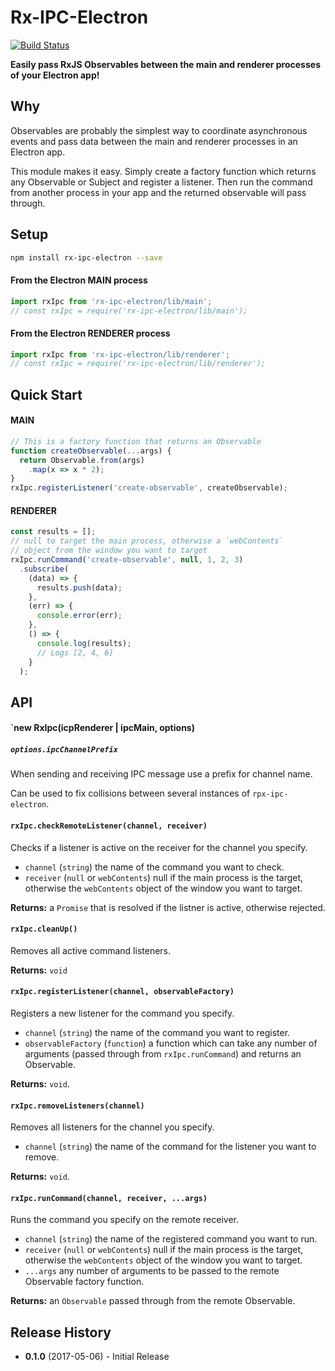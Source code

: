 # Rx-IPC-Electron

[![Build Status](https://travis-ci.org/colinskow/rx-ipc-electron.png?branch=master)](https://travis-ci.org/colinskow/rx-ipc-electron)

**Easily pass RxJS Observables between the main and renderer processes of your Electron app!**

## Why

Observables are probably the simplest way to coordinate asynchronous events and pass data between the main and renderer processes in an Electron app.

This module makes it easy. Simply create a factory function which returns any Observable or Subject and register a listener. Then run the command from another process in your app and the returned observable will pass through.

## Setup

```bash
npm install rx-ipc-electron --save
```

#### From the Electron MAIN process

```js
import rxIpc from 'rx-ipc-electron/lib/main';
// const rxIpc = require('rx-ipc-electron/lib/main');
```

#### From the Electron RENDERER process

```js
import rxIpc from 'rx-ipc-electron/lib/renderer';
// const rxIpc = require('rx-ipc-electron/lib/renderer');
```

## Quick Start

#### MAIN

```js
// This is a factory function that returns an Observable
function createObservable(...args) {
  return Observable.from(args)
    .map(x => x * 2);
}
rxIpc.registerListener('create-observable', createObservable);
```

#### RENDERER

```js
const results = [];
// null to target the main process, otherwise a `webContents`
// object from the window you want to target
rxIpc.runCommand('create-observable', null, 1, 2, 3)
  .subscribe(
    (data) => {
      results.push(data);
    },
    (err) => {
      console.error(err);
    },
    () => {
      console.log(results);
      // Logs [2, 4, 6]
    }
  );
```

## API
#### `new RxIpc(icpRenderer | ipcMain, options)
##### `options.ipcChannelPrefix`
When sending and receiving IPC message use a prefix
for channel name.

Can be used to fix collisions between several instances of
`rpx-ipc-electron`.

#### `rxIpc.checkRemoteListener(channel, receiver)`

Checks if a listener is active on the receiver for the channel you specify.

* `channel` (`string`) the name of the command you want to check.
* `receiver` (`null` or `webContents`) null if the main process is the target, otherwise the `webContents` object of the window you want to target.

**Returns:** a `Promise` that is resolved if the listner is active, otherwise rejected.

#### `rxIpc.cleanUp()`

Removes all active command listeners.

**Returns:** `void`

#### `rxIpc.registerListener(channel, observableFactory)`

Registers a new listener for the command you specify.

* `channel` (`string`) the name of the command you want to register.
* `observableFactory` (`function`) a function which can take any number of arguments (passed through from `rxIpc.runCommand`) and returns an Observable.

**Returns:** `void`.

#### `rxIpc.removeListeners(channel)`

Removes all listeners for the channel you specify.

* `channel` (`string`) the name of the command for the listener you want to remove.

**Returns:** `void`.

#### `rxIpc.runCommand(channel, receiver, ...args)`

Runs the command you specify on the remote receiver.

* `channel` (`string`) the name of the registered command you want to run.
* `receiver` (`null` or `webContents`) null if the main process is the target, otherwise the `webContents` object of the window you want to target.
* `...args` any number of arguments to be passed to the remote Observable factory function.

**Returns:** an `Observable` passed through from the remote Observable.

## Release History

* **0.1.0** (2017-05-06) - Initial Release
